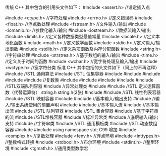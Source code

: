 传统 C++
其中包含的引用头文件如下：
#include <assert.h> //设定插入点

#include <ctype.h> //字符处理
#include <errno.h> //定义错误码
#include <float.h> //浮点数处理
#include <fstream.h> //文件输入/输出
#include <iomanip.h> //参数化输入/输出
#include <iostream.h> //数据流输入/输出
#include <limits.h> //定义各种数据类型最值常量
#include <locale.h> //定义本地化函数
#include <math.h> //定义数学函数
#include <stdio.h> //定义输入/输出函数
#include <stdlib.h> //定义杂项函数及内存分配函数
#include <string.h> //字符串处理
#include <strstrea.h> //基于数组的输入/输出
#include <time.h> //定义关于时间的函数
#include <wchar.h> //宽字符处理及输入/输出
#include <wctype.h> //宽字符分类
标准 C++
其中包括的头文件如下（同上的不再注释）
#include <algorithm> //STL 通用算法
#include <bitset> //STL 位集容器
#include <cctype>
#include <cerrno>
#include <clocale>
#include <cmath>
#include <complex> //复数类
#include <cstdio>
#include <cstdlib>
#include <cstring>
#include <ctime>
#include <deque> //STL双端队列容器
#include <exception> //异常处理类
#include <fstream>
#include <functional> //STL 定义运算函数（代替运算符）
string.h
string.h(2张)
#include <limits>
#include <list> //STL 线性列表容器
#include <map> //STL 映射容器
#include <iomanip>
#include <ios> //基本输入/输出支持
#include <iosfwd> //输入/输出系统使用的前置声明
#include <iostream>
#include <istream> //基本输入流
#include <ostream> //基本输出流
#include <queue> //STL 队列容器
#include <set> //STL 集合容器
#include <sstream> //基于字符串的流
#include <stack> //STL堆栈容器
#include <stdexcept> //标准异常类
#include <streambuf> //底层输入/输出支持
#include <string> //字符串类
#include <utility> //STL 通用模板类
#include <vector> //STL动态数组容器
#include <cwchar>
#include <cwctype>
using namespace std;
C99 增加
#include <complex.h> //复数处理
#include <fenv.h> //浮点环境
#include <inttypes.h> //整数格式转换
#include <stdbool.h> //布尔环境
#include <stdint.h> //整型环境
#include <tgmath.h> //通用类型数学宏

























